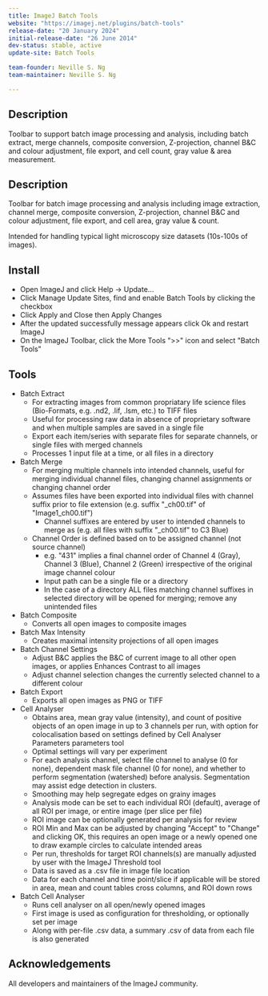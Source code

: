 ```yaml
---
title: ImageJ Batch Tools
website: "https://imagej.net/plugins/batch-tools"
release-date: "20 January 2024"
initial-release-date: "26 June 2014"
dev-status: stable, active
update-site: Batch Tools

team-founder: Neville S. Ng
team-maintainer: Neville S. Ng

---
```


## Description 

Toolbar to support batch image processing and analysis, including batch extract, merge channels, composite conversion, Z-projection, channel B&C and colour adjustment, file export, and cell count, gray value & area measurement. 

## Description 

Toolbar for batch image processing and analysis including image extraction, channel merge, composite conversion, Z-projection, channel B&C and colour adjustment, file export, and cell area, gray value & count.

Intended for handling typical light microscopy size datasets (10s-100s of images). 

## Install

- Open ImageJ and click Help -> Update...
- Click Manage Update Sites, find and enable Batch Tools by clicking the checkbox
- Click Apply and Close then Apply Changes
- After the updated successfully message appears click Ok and restart ImageJ
- On the ImageJ Toolbar, click the More Tools ">>" icon and select "Batch Tools"

## Tools
- Batch Extract
	- For extracting images from common propriatary life science files (Bio-Formats, e.g. .nd2, .lif, .lsm, etc.) to TIFF files
	- Useful for processing raw data in absence of proprietary software and when multiple samples are saved in a single file
	- Export each item/series with separate files for separate channels, or single files with merged channels
	- Processes 1 input file at a time, or all files in a directory
- Batch Merge
	- For merging multiple channels into intended channels, useful for merging individual channel files, changing channel assignments or changing channel order
	- Assumes files have been exported into individual files with channel suffix prior to file extension (e.g. suffix "_ch00.tif" of "Image1_ch00.tif")
        - Channel suffixes are entered by user to intended channels to merge as (e.g. all files with suffix "_ch00.tif" to C3 Blue)
	- Channel Order is defined based on to be assigned channel (not source channel)
		- e.g. "431" implies a final channel order of Channel 4 (Gray), Channel 3 (Blue), Channel 2 (Green) irrespective of the original image channel colour
        - Input path can be a single file or a directory 
        - In the case of a directory ALL files matching channel suffixes in selected directory will be opened for merging; remove any unintended files
- Batch Composite
	- Converts all open images to composite images
- Batch Max Intensity
	- Creates maximal intensity projections of all open images
- Batch Channel Settings
	- Adjust B&C applies the B&C of current image to all other open images, or applies Enhances Contrast to all images 
	- Adjust channel selection changes the currently selected channel to a different colour
- Batch Export
	- Exports all open images as PNG or TIFF
- Cell Analyser
	- Obtains area, mean gray value (intensity), and count of positive objects of an open image in up to 3 channels per run, with option for colocalisation based on settings defined by Cell Analyser Parameters parameters tool 
	- Optimal settings will vary per experiment
	- For each analysis channel, select file channel to analyse (0 for none), dependent mask file channel (0 for none), and whether to perform segmentation (watershed) before analysis. Segmentation may assist edge detection in clusters. 
	- Smoothing may help segregate edges on grainy images
	- Analysis mode can be set to each individual ROI (default), average of all ROI per image, or entire image (per slice per file)
	- ROI image can be optionally generated per analysis for review
	- ROI Min and Max can be adjusted by changing "Accept" to "Change" and clicking OK, this requires an open image or a newly opened one to draw example circles to calculate intended areas
	- Per run, thresholds for target ROI channels(s) are manually adjusted by user with the ImageJ Threshold tool
	- Data is saved as a .csv file in image file location
	- Data for each channel and time point/slice if applicable will be stored in area, mean and count tables cross columns, and ROI down rows
- Batch Cell Analyser 
	- Runs cell analyser on all open/newly opened images
	- First image is used as configuration for thresholding, or optionally set per image
	- Along with per-file .csv data, a summary .csv of data from each file is also generated

## Acknowledgements

All developers and maintainers of the ImageJ community.


